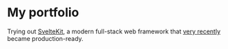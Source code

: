 # My portfolio

Trying out [SvelteKit](https://kit.svelte.dev), a modern full-stack web framework that [very recently](https://svelte.dev/blog/announcing-sveltekit-1.0) became production-ready.
